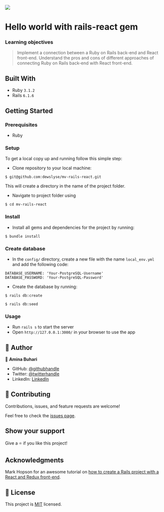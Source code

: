 ![](https://img.shields.io/badge/Microverse-blueviolet)

# Hello world with rails-react gem

### Learning objectives

> Implement a connection between a Ruby on Rails back-end and React front-end.
> Understand the pros and cons of different approaches of connecting Ruby on Rails back-end with React front-end.

## Built With

- Ruby `3.1.2`
- Rails `6.1.6`


## Getting Started

### Prerequisites

- Ruby

### Setup

To get a local copy up and running follow this simple step:

- Clone repository to your local machine:

```
$ git@github.com:dewslyse/mv-rails-react.git
```

This will create a directory in the name of the project folder.

- Navigate to project folder using 

```
$ cd mv-rails-react
```

### Install

- Install all gems and dependencies for the project by running:

```
$ bundle install
```


### Create database
- In the `config/` directory, create a new file with the name `local_env.yml` and add the following code:

```
DATABASE_USERNAME: 'Your-PostgreSQL-Username'
DATABASE_PASSWORD: 'Your-PostgreSQL-Password'
```
- Create the database by running: 

```
$ rails db:create
```
```
$ rails db:seed
```

### Usage

- Run `rails s` to start the server
- Open `http://127.0.0.1:3000/` in your browser to use the app



## 👤 **Author**
👤 **Amina Buhari**

- GitHub: [@githubhandle](https://github.com/AminaBuhari)
- Twitter: [@twitterhandle](https://twitter.com/AminaBuhari)
- LinkedIn: [LinkedIn](https://www.linkedin.com/in/amina-buhari/)


## 🤝 Contributing

Contributions, issues, and feature requests are welcome!

Feel free to check the [issues page](../../issues/).

## Show your support

Give a ⭐️ if you like this project!

## Acknowledgments

Mark Hopson for an awesome tutorial on [how to create a Rails project with a React and Redux front-end](https://www.freecodecamp.org/news/how-to-create-a-rails-project-with-a-react-and-redux-front-end-8b01e17a1db/).


## 📝 License

This project is [MIT](./LICENSE) licensed.